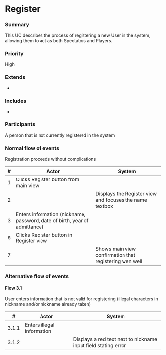 # Register

### Summary
This UC describes the process of registering a new User in the system, allowing them to act as both Spectators and Players.

### Priority
High

### Extends
-

### Includes
-

### Participants
A person that is not currently registered in the system

### Normal flow of events
Registration proceeds without complications

| # | Actor                                                                      | System                                                  |
|---|----------------------------------------------------------------------------|---------------------------------------------------------|
| 1 | Clicks Register button from main view                                      |                                                         |
| 2 |                                                                            | Displays the Register view and focuses the name textbox |
| 3 | Enters information (nickname, password, date of birth, year of admittance) |                                                         |
| 6 | Clicks Register button in Register view                                    |                                                         |
| 7 |                                                                            | Shows main view confirmation that registering wen well  |

### Alternative flow of events
#### Flow 3.1
User enters information that is not valid for registering (illegal characters in nickname and/or nickname already taken)

| #     | Actor                      | System                                                         |
|-------|----------------------------|----------------------------------------------------------------|
| 3.1.1 | Enters illegal information |                                                                |
| 3.1.2 |                            | Displays a red text next to nickname input field stating error |
